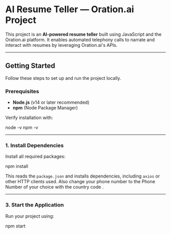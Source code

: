 # AI Resume Teller — Oration.ai Project

This project is an **AI-powered resume teller** built using JavaScript and the Oration.ai platform. It enables automated telephony calls to narrate and interact with resumes by leveraging Oration.ai's APIs.

---

## Getting Started

Follow these steps to set up and run the project locally.

### Prerequisites

- **Node.js** (v14 or later recommended)
- **npm** (Node Package Manager)

Verify installation with:

node -v
npm -v

---

### 1. Install Dependencies

Install all required packages:

npm install

This reads the `package.json` and installs dependencies, including `axios` or other HTTP clients used.
Also change your phone number to the Phone Number of your choice with the country code .

---

### 3. Start the Application

Run your project using:

npm start

